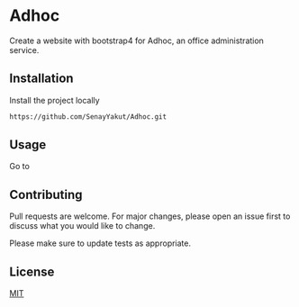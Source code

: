 # Adhoc

Create a website with bootstrap4 for Adhoc, an office administration service. 

## Installation

Install the project locally
```bash
https://github.com/SenayYakut/Adhoc.git
```

## Usage
Go to 

## Contributing
Pull requests are welcome. For major changes, please open an issue first to discuss what you would like to change.

Please make sure to update tests as appropriate.

## License
[MIT](https://choosealicense.com/licenses/mit/)
